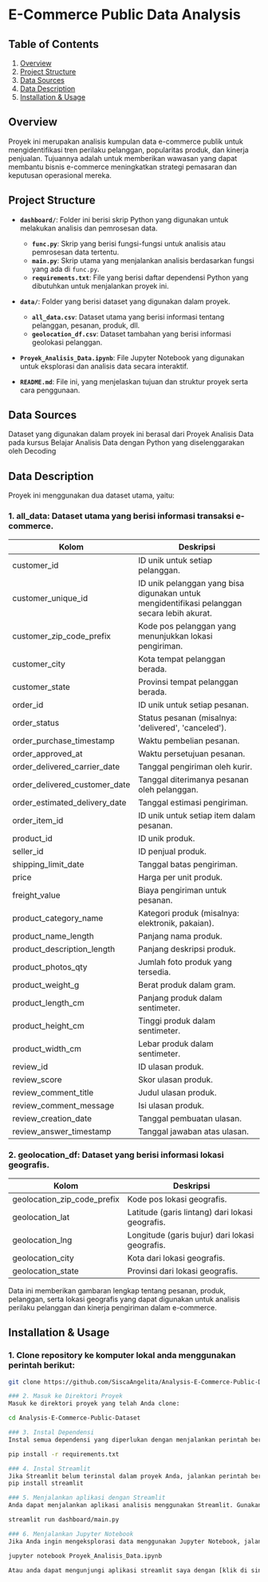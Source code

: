 # E-Commerce Public Data Analysis  

## Table of Contents
1. [Overview](#overview)
2. [Project Structure](#project-structure)
3. [Data Sources](#data-sources)
4. [Data Description](#data-description)
5. [Installation & Usage](#Installation-&-Usage)

## Overview
Proyek ini merupakan analisis kumpulan data e-commerce publik untuk mengidentifikasi tren perilaku pelanggan, popularitas produk, dan kinerja penjualan. Tujuannya adalah untuk memberikan wawasan yang dapat membantu bisnis e-commerce meningkatkan strategi pemasaran dan keputusan operasional mereka.

## Project Structure
- **`dashboard/`**: Folder ini berisi skrip Python yang digunakan untuk melakukan analisis dan pemrosesan data.
  - **`func.py`**: Skrip yang berisi fungsi-fungsi untuk analisis atau pemrosesan data tertentu.
  - **`main.py`**: Skrip utama yang menjalankan analisis berdasarkan fungsi yang ada di `func.py`.
  - **`requirements.txt`**: File yang berisi daftar dependensi Python yang dibutuhkan untuk menjalankan proyek ini.

- **`data/`**: Folder yang berisi dataset yang digunakan dalam proyek.
  - **`all_data.csv`**: Dataset utama yang berisi informasi tentang pelanggan, pesanan, produk, dll.
  - **`geolocation_df.csv`**: Dataset tambahan yang berisi informasi geolokasi pelanggan.

- **`Proyek_Analisis_Data.ipynb`**: File Jupyter Notebook yang digunakan untuk eksplorasi dan analisis data secara interaktif.

- **`README.md`**: File ini, yang menjelaskan tujuan dan struktur proyek serta cara penggunaan.

## Data Sources
Dataset yang digunakan dalam proyek ini berasal dari Proyek Analisis Data pada kursus Belajar Analisis Data dengan Python yang diselenggarakan oleh Decoding

## Data Description

Proyek ini menggunakan dua dataset utama, yaitu:

### 1. all_data: Dataset utama yang berisi informasi transaksi e-commerce.

| Kolom                        | Deskripsi                                                                                   |
|------------------------------|---------------------------------------------------------------------------------------------|
| customer_id                  | ID unik untuk setiap pelanggan.                                                              |
| customer_unique_id           | ID unik pelanggan yang bisa digunakan untuk mengidentifikasi pelanggan secara lebih akurat. |
| customer_zip_code_prefix     | Kode pos pelanggan yang menunjukkan lokasi pengiriman.                                       |
| customer_city                | Kota tempat pelanggan berada.                                                                |
| customer_state               | Provinsi tempat pelanggan berada.                                                            |
| order_id                     | ID unik untuk setiap pesanan.                                                                |
| order_status                 | Status pesanan (misalnya: 'delivered', 'canceled').                                          |
| order_purchase_timestamp     | Waktu pembelian pesanan.                                                                     |
| order_approved_at            | Waktu persetujuan pesanan.                                                                  |
| order_delivered_carrier_date | Tanggal pengiriman oleh kurir.                                                              |
| order_delivered_customer_date| Tanggal diterimanya pesanan oleh pelanggan.                                                  |
| order_estimated_delivery_date| Tanggal estimasi pengiriman.                                                                |
| order_item_id                | ID unik untuk setiap item dalam pesanan.                                                    |
| product_id                   | ID unik produk.                                                                               |
| seller_id                    | ID penjual produk.                                                                           |
| shipping_limit_date          | Tanggal batas pengiriman.                                                                   |
| price                        | Harga per unit produk.                                                                       |
| freight_value                | Biaya pengiriman untuk pesanan.                                                             |
| product_category_name        | Kategori produk (misalnya: elektronik, pakaian).                                              |
| product_name_length          | Panjang nama produk.                                                                         |
| product_description_length  | Panjang deskripsi produk.                                                                    |
| product_photos_qty           | Jumlah foto produk yang tersedia.                                                           |
| product_weight_g             | Berat produk dalam gram.                                                                     |
| product_length_cm            | Panjang produk dalam sentimeter.                                                            |
| product_height_cm            | Tinggi produk dalam sentimeter.                                                             |
| product_width_cm             | Lebar produk dalam sentimeter.                                                              |
| review_id                    | ID ulasan produk.                                                                             |
| review_score                 | Skor ulasan produk.                                                                          |
| review_comment_title         | Judul ulasan produk.                                                                         |
| review_comment_message       | Isi ulasan produk.                                                                           |
| review_creation_date         | Tanggal pembuatan ulasan.                                                                    |
| review_answer_timestamp      | Tanggal jawaban atas ulasan.                                                                |

### 2. geolocation_df: Dataset yang berisi informasi lokasi geografis.

| Kolom                         | Deskripsi                                                                                   |
|-------------------------------|---------------------------------------------------------------------------------------------|
| geolocation_zip_code_prefix   | Kode pos lokasi geografis.                                                                  |
| geolocation_lat                | Latitude (garis lintang) dari lokasi geografis.                                             |
| geolocation_lng                | Longitude (garis bujur) dari lokasi geografis.                                              |
| geolocation_city               | Kota dari lokasi geografis.                                                                  |
| geolocation_state              | Provinsi dari lokasi geografis.                                                              |

Data ini memberikan gambaran lengkap tentang pesanan, produk, pelanggan, serta lokasi geografis yang dapat digunakan untuk analisis perilaku pelanggan dan kinerja pengiriman dalam e-commerce.

## Installation & Usage
### 1. Clone repository ke komputer lokal anda menggunakan perintah berikut:
```bash
git clone https://github.com/SiscaAngelita/Analysis-E-Commerce-Public-Dataset.git

### 2. Masuk ke Direktori Proyek
Masuk ke direktori proyek yang telah Anda clone:

cd Analysis-E-Commerce-Public-Dataset

### 3. Instal Dependensi
Instal semua dependensi yang diperlukan dengan menjalankan perintah berikut:

pip install -r requirements.txt

### 4. Instal Streamlit
Jika Streamlit belum terinstal dalam proyek Anda, jalankan perintah berikut untuk menginstalnya:
pip install streamlit

### 5. Menjalankan aplikasi dengan Streamlit
Anda dapat menjalankan aplikasi analisis menggunakan Streamlit. Gunakan perintah berikut untuk menjalankan aplikasi:

streamlit run dashboard/main.py

### 6. Menjalankan Jupyter Notebook
Jika Anda ingin mengeksplorasi data menggunakan Jupyter Notebook, jalankan perintah berikut untuk membuka notebook:

jupyter notebook Proyek_Analisis_Data.ipynb

Atau anda dapat mengunjungi aplikasi streamlit saya dengan [klik di sini](https://analysis-e-commerce-public-dataset-pef9ip8c8ourhgtsccf9dj.streamlit.app/)
